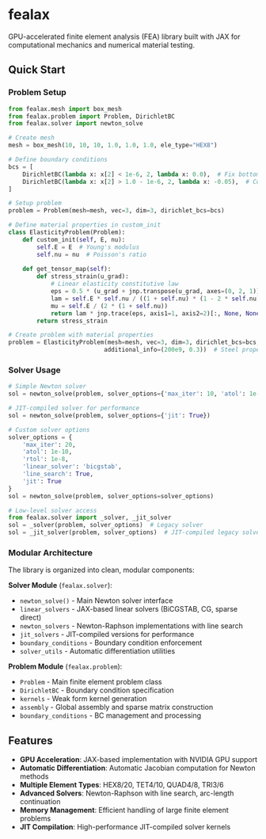 # fealax

GPU-accelerated finite element analysis (FEA) library built with JAX for computational mechanics and numerical material testing.

## Quick Start

### Problem Setup

```python
from fealax.mesh import box_mesh
from fealax.problem import Problem, DirichletBC
from fealax.solver import newton_solve

# Create mesh
mesh = box_mesh(10, 10, 10, 1.0, 1.0, 1.0, ele_type="HEX8")

# Define boundary conditions
bcs = [
    DirichletBC(lambda x: x[2] < 1e-6, 2, lambda x: 0.0),  # Fix bottom in z
    DirichletBC(lambda x: x[2] > 1.0 - 1e-6, 2, lambda x: -0.05),  # Compress top
]

# Setup problem
problem = Problem(mesh=mesh, vec=3, dim=3, dirichlet_bcs=bcs)

# Define material properties in custom_init
class ElasticityProblem(Problem):
    def custom_init(self, E, nu):
        self.E = E  # Young's modulus
        self.nu = nu  # Poisson's ratio
        
    def get_tensor_map(self):
        def stress_strain(u_grad):
            # Linear elasticity constitutive law
            eps = 0.5 * (u_grad + jnp.transpose(u_grad, axes=(0, 2, 1)))
            lam = self.E * self.nu / ((1 + self.nu) * (1 - 2 * self.nu))
            mu = self.E / (2 * (1 + self.nu))
            return lam * jnp.trace(eps, axis1=1, axis2=2)[:, None, None] * jnp.eye(3) + 2 * mu * eps
        return stress_strain

# Create problem with material properties
problem = ElasticityProblem(mesh=mesh, vec=3, dim=3, dirichlet_bcs=bcs, 
                           additional_info=(200e9, 0.3))  # Steel properties
```

### Solver Usage

```python
# Simple Newton solver
sol = newton_solve(problem, solver_options={'max_iter': 10, 'atol': 1e-8})

# JIT-compiled solver for performance
sol = newton_solve(problem, solver_options={'jit': True})

# Custom solver options
solver_options = {
    'max_iter': 20,
    'atol': 1e-10,
    'rtol': 1e-8,
    'linear_solver': 'bicgstab',
    'line_search': True,
    'jit': True
}
sol = newton_solve(problem, solver_options=solver_options)

# Low-level solver access
from fealax.solver import _solver, _jit_solver
sol = _solver(problem, solver_options)  # Legacy solver
sol = _jit_solver(problem, solver_options)  # JIT-compiled legacy solver
```

### Modular Architecture

The library is organized into clean, modular components:

**Solver Module** (`fealax.solver`):
- `newton_solve()` - Main Newton solver interface
- `linear_solvers` - JAX-based linear solvers (BiCGSTAB, CG, sparse direct)
- `newton_solvers` - Newton-Raphson implementations with line search
- `jit_solvers` - JIT-compiled versions for performance
- `boundary_conditions` - Boundary condition enforcement
- `solver_utils` - Automatic differentiation utilities

**Problem Module** (`fealax.problem`):
- `Problem` - Main finite element problem class
- `DirichletBC` - Boundary condition specification
- `kernels` - Weak form kernel generation  
- `assembly` - Global assembly and sparse matrix construction
- `boundary_conditions` - BC management and processing

## Features

- **GPU Acceleration**: JAX-based implementation with NVIDIA GPU support
- **Automatic Differentiation**: Automatic Jacobian computation for Newton methods
- **Multiple Element Types**: HEX8/20, TET4/10, QUAD4/8, TRI3/6
- **Advanced Solvers**: Newton-Raphson with line search, arc-length continuation
- **Memory Management**: Efficient handling of large finite element problems
- **JIT Compilation**: High-performance JIT-compiled solver kernels